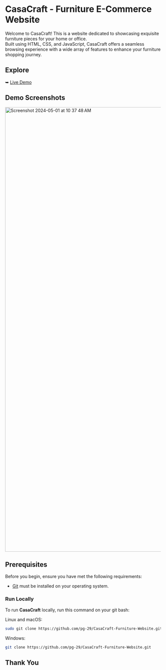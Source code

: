 

  # CasaCraft - Furniture E-Commerce Website
  Welcome to CasaCraft! This is a website dedicated to showcasing exquisite furniture pieces for your home or office. <br>
  Built using HTML, CSS, and JavaScript, CasaCraft offers a seamless browsing experience with a wide array of features to enhance your furniture shopping journey.

  ## Explore
 ➥ [Live Demo](https://casacraft.netlify.app)

  ## Demo Screenshots
  
<img width="1432" alt="Screenshot 2024-05-01 at 10 37 48 AM" src="https://github.com/pg-29/CasaCraft-Furniture-Website/assets/122177879/d3db8dd1-faf6-4c6c-a396-617bfc47dcf5">

## Prerequisites

Before you begin, ensure you have met the following requirements:

* [Git](https://git-scm.com/downloads "Download Git") must be installed on your operating system.

### Run Locally

To run **CasaCraft** locally, run this command on your git bash:

Linux and macOS:

```bash
sudo git clone https://github.com/pg-29/CasaCraft-Furniture-Website.git
```

Windows:

```bash
git clone https://github.com/pg-29/CasaCraft-Furniture-Website.git
```

## Thank You

 
